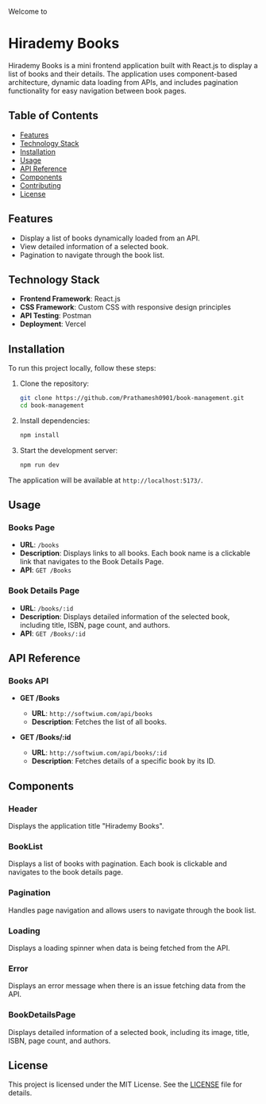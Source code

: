
Welcome to 
# Hirademy Books

Hirademy Books is a mini frontend application built with React.js to display a list of books and their details. The application uses component-based architecture, dynamic data loading from APIs, and includes pagination functionality for easy navigation between book pages.

## Table of Contents
- [Features](#features)
- [Technology Stack](#technology-stack)
- [Installation](#installation)
- [Usage](#usage)
- [API Reference](#api-reference)
- [Components](#components)
- [Contributing](#contributing)
- [License](#license)

## Features
- Display a list of books dynamically loaded from an API.
- View detailed information of a selected book.
- Pagination to navigate through the book list.

## Technology Stack
- **Frontend Framework**: React.js
- **CSS Framework**: Custom CSS with responsive design principles
- **API Testing**: Postman
- **Deployment**: Vercel

## Installation

To run this project locally, follow these steps:

1. Clone the repository:
   ```sh
   git clone https://github.com/Prathamesh0901/book-management.git
   cd book-management
   ```

2. Install dependencies:
   ```sh
   npm install
   ```

3. Start the development server:
   ```sh
   npm run dev
   ```

The application will be available at `http://localhost:5173/`.

## Usage

### Books Page

- **URL**: `/books`
- **Description**: Displays links to all books. Each book name is a clickable link that navigates to the Book Details Page.
- **API**: `GET /Books`

### Book Details Page

- **URL**: `/books/:id`
- **Description**: Displays detailed information of the selected book, including title, ISBN, page count, and authors.
- **API**: `GET /Books/:id`

## API Reference

### Books API

- **GET /Books**
  - **URL**: `http://softwium.com/api/books`
  - **Description**: Fetches the list of all books.

- **GET /Books/:id**
  - **URL**: `http://softwium.com/api/books/:id`
  - **Description**: Fetches details of a specific book by its ID.

## Components

### Header
Displays the application title "Hirademy Books".

### BookList
Displays a list of books with pagination. Each book is clickable and navigates to the book details page.

### Pagination
Handles page navigation and allows users to navigate through the book list.

### Loading
Displays a loading spinner when data is being fetched from the API.

### Error
Displays an error message when there is an issue fetching data from the API.

### BookDetailsPage
Displays detailed information of a selected book, including its image, title, ISBN, page count, and authors.

## License
This project is licensed under the MIT License. See the [LICENSE](LICENSE) file for details.